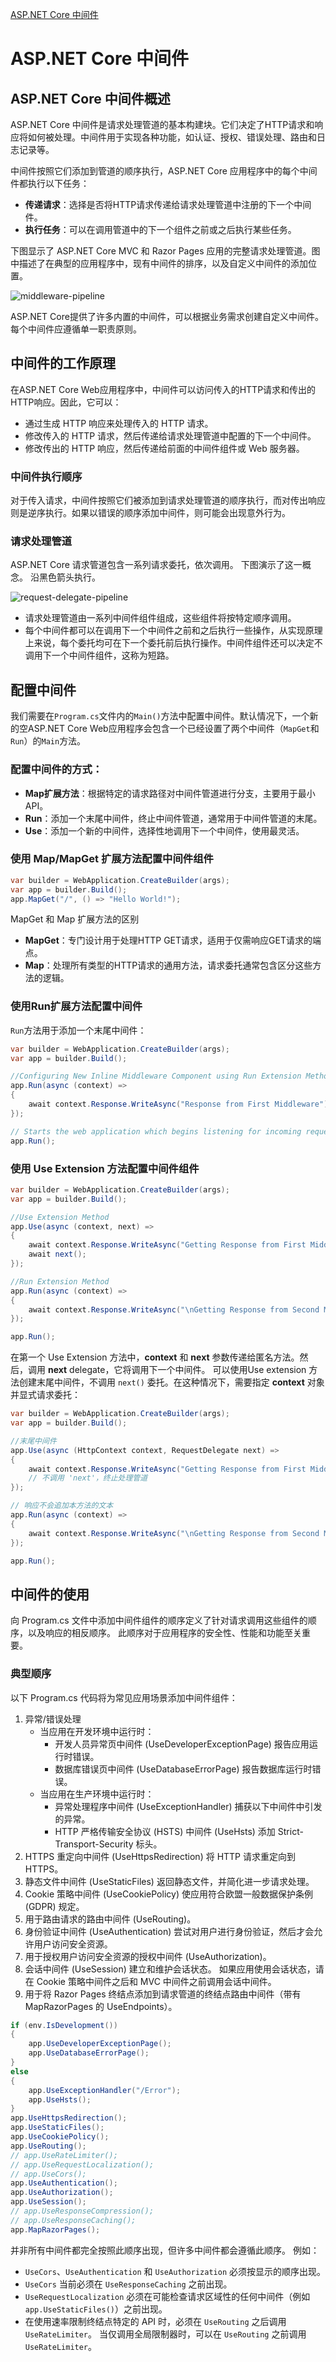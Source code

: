 [ASP.NET Core 中间件](https://learn.microsoft.com/zh-cn/aspnet/core/fundamentals/middleware)
# ASP.NET Core 中间件

## ASP.NET Core 中间件概述

ASP.NET Core 中间件是请求处理管道的基本构建块。它们决定了HTTP请求和响应将如何被处理。中间件用于实现各种功能，如认证、授权、错误处理、路由和日志记录等。

中间件按照它们添加到管道的顺序执行，ASP.NET Core 应用程序中的每个中间件都执行以下任务：
- **传递请求**：选择是否将HTTP请求传递给请求处理管道中注册的下一个中间件。
- **执行任务**：可以在调用管道中的下一个组件之前或之后执行某些任务。

下图显示了 ASP.NET Core MVC 和 Razor Pages 应用的完整请求处理管道。图中描述了在典型的应用程序中，现有中间件的排序，以及自定义中间件的添加位置。

![middleware-pipeline](https://learn.microsoft.com/en-us/aspnet/core/fundamentals/middleware/index/_static/middleware-pipeline.svg)

ASP.NET Core提供了许多内置的中间件，可以根据业务需求创建自定义中间件。每个中间件应遵循单一职责原则。

## 中间件的工作原理

在ASP.NET Core Web应用程序中，中间件可以访问传入的HTTP请求和传出的HTTP响应。因此，它可以：
* 通过生成 HTTP 响应来处理传入的 HTTP 请求。
* 修改传入的 HTTP 请求，然后传递给请求处理管道中配置的下一个中间件。
* 修改传出的 HTTP 响应，然后传递给前面的中间件组件或 Web 服务器。

### 中间件执行顺序
对于传入请求，中间件按照它们被添加到请求处理管道的顺序执行，而对传出响应则是逆序执行。如果以错误的顺序添加中间件，则可能会出现意外行为。

### 请求处理管道
ASP.NET Core 请求管道包含一系列请求委托，依次调用。 下图演示了这一概念。 沿黑色箭头执行。

![request-delegate-pipeline](https://learn.microsoft.com/aspnet/core/fundamentals/middleware/index/_static/request-delegate-pipeline.png)

- 请求处理管道由一系列中间件组件组成，这些组件将按特定顺序调用。
- 每个中间件都可以在调用下一个中间件之前和之后执行一些操作，从实现原理上来说，每个委托均可在下一个委托前后执行操作。中间件组件还可以决定不调用下一个中间件组件，这称为短路。

## 配置中间件

我们需要在`Program.cs`文件内的`Main()`方法中配置中间件。默认情况下，一个新的空ASP.NET Core Web应用程序会包含一个已经设置了两个中间件（`MapGet`和`Run`）的`Main`方法。

### 配置中间件的方式：
- **Map扩展方法**：根据特定的请求路径对中间件管道进行分支，主要用于最小API。
- **Run**：添加一个末尾中间件，终止中间件管道，通常用于中间件管道的末尾。
- **Use**：添加一个新的中间件，选择性地调用下一个中间件，使用最灵活。

### 使用 Map/MapGet 扩展方法配置中间件组件
```csharp
var builder = WebApplication.CreateBuilder(args);
var app = builder.Build();
app.MapGet("/", () => "Hello World!");
```
MapGet 和 Map 扩展方法的区别
- **MapGet**：专门设计用于处理HTTP GET请求，适用于仅需响应GET请求的端点。
- **Map**：处理所有类型的HTTP请求的通用方法，请求委托通常包含区分这些方法的逻辑。

### 使用Run扩展方法配置中间件
`Run`方法用于添加一个末尾中间件：

```csharp
var builder = WebApplication.CreateBuilder(args);
var app = builder.Build();

//Configuring New Inline Middleware Component using Run Extension Method
app.Run(async (context) =>
{
    await context.Response.WriteAsync("Response from First Middleware");
});

// Starts the web application which begins listening for incoming requests
app.Run();
```

### 使用 Use Extension 方法配置中间件组件
```csharp
var builder = WebApplication.CreateBuilder(args);
var app = builder.Build();

//Use Extension Method
app.Use(async (context, next) =>
{
    await context.Response.WriteAsync("Getting Response from First Middleware");
    await next();
});

//Run Extension Method
app.Run(async (context) =>
{
    await context.Response.WriteAsync("\nGetting Response from Second Middleware");
});

app.Run();
```
在第一个 Use Extension 方法中，**context** 和 **next** 参数传递给匿名方法。然后，调用 **next** delegate，它将调用下一个中间件。
可以使用Use extension 方法创建末尾中间件，不调用 `next()` 委托。在这种情况下，需要指定 **context** 对象并显式请求委托：
```csharp
var builder = WebApplication.CreateBuilder(args);
var app = builder.Build();

//末尾中间件
app.Use(async (HttpContext context, RequestDelegate next) =>
{
    await context.Response.WriteAsync("Getting Response from First Middleware");
    // 不调用 'next'，终止处理管道
});

// 响应不会追加本方法的文本
app.Run(async (context) =>
{
    await context.Response.WriteAsync("\nGetting Response from Second Middleware");
});

app.Run();
```

## 中间件的使用

向 Program.cs 文件中添加中间件组件的顺序定义了针对请求调用这些组件的顺序，以及响应的相反顺序。 此顺序对于应用程序的安全性、性能和功能至关重要。

### 典型顺序

以下 Program.cs 代码将为常见应用场景添加中间件组件：

1. 异常/错误处理
   - 当应用在开发环境中运行时：
     - 开发人员异常页中间件 (UseDeveloperExceptionPage) 报告应用运行时错误。
     - 数据库错误页中间件 (UseDatabaseErrorPage) 报告数据库运行时错误。
   - 当应用在生产环境中运行时：
     - 异常处理程序中间件 (UseExceptionHandler) 捕获以下中间件中引发的异常。
     - HTTP 严格传输安全协议 (HSTS) 中间件 (UseHsts) 添加 Strict-Transport-Security 标头。
2. HTTPS 重定向中间件 (UseHttpsRedirection) 将 HTTP 请求重定向到 HTTPS。
3. 静态文件中间件 (UseStaticFiles) 返回静态文件，并简化进一步请求处理。
4. Cookie 策略中间件 (UseCookiePolicy) 使应用符合欧盟一般数据保护条例 (GDPR) 规定。
5. 用于路由请求的路由中间件 (UseRouting)。
6. 身份验证中间件 (UseAuthentication) 尝试对用户进行身份验证，然后才会允许用户访问安全资源。
7. 用于授权用户访问安全资源的授权中间件 (UseAuthorization)。
8. 会话中间件 (UseSession) 建立和维护会话状态。 如果应用使用会话状态，请在 Cookie 策略中间件之后和 MVC 中间件之前调用会话中间件。
9. 用于将 Razor Pages 终结点添加到请求管道的终结点路由中间件（带有 MapRazorPages 的 UseEndpoints）。

```csharp
if (env.IsDevelopment())
{
    app.UseDeveloperExceptionPage();
    app.UseDatabaseErrorPage();
}
else
{
    app.UseExceptionHandler("/Error");
    app.UseHsts();
}
app.UseHttpsRedirection();
app.UseStaticFiles();
app.UseCookiePolicy();
app.UseRouting();
// app.UseRateLimiter();
// app.UseRequestLocalization();
// app.UseCors();
app.UseAuthentication();
app.UseAuthorization();
app.UseSession();
// app.UseResponseCompression();
// app.UseResponseCaching();
app.MapRazorPages();
```
并非所有中间件都完全按照此顺序出现，但许多中间件都会遵循此顺序。 例如：
- `UseCors`、`UseAuthentication` 和 `UseAuthorization` 必须按显示的顺序出现。
- `UseCors` 当前必须在 `UseResponseCaching` 之前出现。
- `UseRequestLocalization` 必须在可能检查请求区域性的任何中间件（例如 `app.UseStaticFiles()`）之前出现。
- 在使用速率限制终结点特定的 API 时，必须在 `UseRouting` 之后调用 `UseRateLimiter`。 当仅调用全局限制器时，可以在 `UseRouting` 之前调用 `UseRateLimiter`。